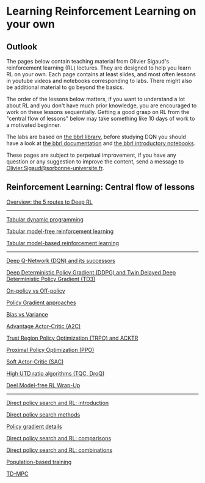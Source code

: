 # Learning Reinforcement Learning on your own

## Outlook

The pages below contain teaching material from Olivier Sigaud's reinforcement learning (RL) lectures. They are designed to help you learn RL on your own. Each page contains at least slides, and most often lessons in youtube videos and notebooks corresponding to labs. There might also be additional material to go beyond the basics.

The order of the lessons below matters, if you want to understand a lot about RL and you don't have much prior knowledge, you are encouraged to work on these lessons sequentially. Getting a good grasp on RL from the "central flow of lessons" below may take something like 10 days of work to a motivated beginner.

The labs are based on [the bbrl library](https://github.com/osigaud/bbrl), before studying DQN you should have a look at [the bbrl documentation](https://github.com/osigaud/bbrl/tree/master/docs/overview.md) and [the bbrl introductory notebooks](https://github.com/osigaud/bbrl/tree/master/docs/notebooks).

These pages are subject to perpetual improvement, if you have any question or any suggestion to improve the content, send a message to Olivier.Sigaud@sorbonne-universite.fr.

## Reinforcement Learning: Central flow of lessons

[Overview: the 5 routes to Deep RL](https://github.com/osigaud/bbrl/tree/master/docs/learning_RL/overview.md)

------------

[Tabular dynamic programming](https://github.com/osigaud/bbrl/tree/master/docs/learning_RL/Tabular/tabular_dp.md)

[Tabular model-free reinforcement learning](https://github.com/osigaud/bbrl/tree/master/docs/learning_RL/Tabular/tabular_mfrl.md)

[Tabular model-based reinforcement learning](https://github.com/osigaud/bbrl/tree/master/docs/learning_RL/Tabular/tabular_mbrl.md)

------------

[Deep Q-Network (DQN) and its successors](https://github.com/osigaud/bbrl/tree/master/docs/learning_RL/DeepMFRL/dqn.md)

[Deep Deterministic Policy Gradient (DDPG) and Twin Delayed Deep Deterministic Policy Gradient (TD3)](https://github.com/osigaud/bbrl/tree/master/docs/learning_RL/DeepMFRL/ddpg.md)

[On-policy vs Off-policy](https://github.com/osigaud/bbrl/tree/master/docs/learning_RL/DeepMFRL/onp_ofp.md)

[Policy Gradient approaches](https://github.com/osigaud/bbrl/tree/master/docs/learning_RL/DeepMFRL/reinforce.md)

[Bias vs Variance](https://github.com/osigaud/bbrl/tree/master/docs/learning_RL/DeepMFRL/bias_variance.md)

[Advantage Actor-Critic (A2C)](https://github.com/osigaud/bbrl/tree/master/docs/learning_RL/DeepMFRL/a2c.md)

[Trust Region Policy Optimization (TRPO) and ACKTR](https://github.com/osigaud/bbrl/tree/master/docs/DeepMFRL/learning_RL/trpo.md)

[Proximal Policy Optimization (PPO)](https://github.com/osigaud/bbrl/tree/master/docs/learning_RL/DeepMFRL/ppo.md)

[Soft Actor-Critic (SAC)](https://github.com/osigaud/bbrl/tree/master/docs/learning_RL/DeepMFRL/sac.md)

[High UTD ratio algorithms (TQC, DroQ)](https://github.com/osigaud/bbrl/tree/master/docs/learning_RL/DeepMFRL/high_UTD.md)

[Deel Model-free RL Wrap-Up](https://github.com/osigaud/bbrl/tree/master/docs/learning_RL/DeepMFRL/wrap_up.md)

------------

[Direct policy search and RL: introduction](https://github.com/osigaud/bbrl/tree/master/docs/learning_RL/EvoRL/intro.md)

[Direct policy search methods](https://github.com/osigaud/bbrl/tree/master/docs/learning_RL/EvoRL/dps_methods.md)

[Policy gradient details](https://github.com/osigaud/bbrl/tree/master/docs/learning_RL/EvoRL/pg_details.md)

[Direct policy search and RL: comparisons](https://github.com/osigaud/bbrl/tree/master/docs/learning_RL/EvoRL/comparisons.md)

[Direct policy search and RL: combinations](https://github.com/osigaud/bbrl/tree/master/docs/learning_RL/EvoRL/combinations.md)

[Population-based training](https://github.com/osigaud/bbrl/tree/master/docs/learning_RL/EvoRL/pbt.md)

[TD-MPC](https://github.com/osigaud/bbrl/tree/master/docs/learning_RL/EvoRL/td_mpc.md)
<!---
## Beyond standard RL approaches

Imitation learning

Direct Policy Search (DPS) approaches

Combining DPS and RL
--->
